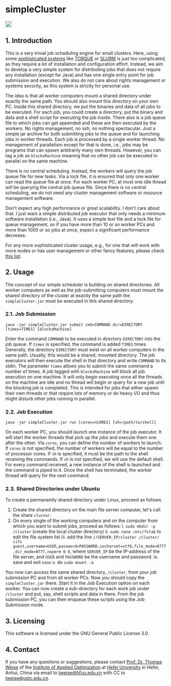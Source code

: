 # simpleCluster

[<img alt="Travis CI Build Status" src="http://img.shields.io/travis/thomasWeise/simpleCluster/master.svg" height="20"/>](http://travis-ci.org/thomasWeise/simpleCluster/)

## 1. Introduction

This is a very trivial job scheduling engine for small clusters.
Here, using some [sophisticated systems](https://en.wikipedia.org/wiki/Comparison_of_cluster_software) like [TORQUE](https://en.wikipedia.org/wiki/TORQUE_Resource_Manager) or [SLURM](https://en.wikipedia.org/wiki/Slurm_Workload_Manager) is just too complicated, as they require a lot of installation and configuration effort.
Instead, we aim to develop a very simple system for distributing jobs that does not require any installation (except for Java) and has one single entry point for job submission and execution.
We also do not care about rights management or systems security, as this system is strictly for personal use.

The idea is that all worker computers mount a shared directory under exactly the same path.
You should also mount this directory on your own PC.
Inside this shared directory, we put the binaries and data of all jobs to be executed.
For each job, you could create a directory, put the binary and data and a shell script for executing the job inside.
There also is a job queue file to which jobs can get appended and these are then executed by the workers.
No rights management, no ssh, no nothing spectacular.
Just a simple jar archive for both submitting jobs to the queue and for launching jobs in worker threads.
Each job is processed by a single worker thread.
No management of parallelism except for that is done, i.e., jobs may be programs that can spawn arbitrarily many own threads.
However, you can tag a job as `blocksMachine` meaning that no other job can be executed in parallel on the same machine.

There is no central scheduling.
Instead, the workers will query the job queue file for new tasks.
Via a lock file, it is ensured that only one worker can read the queue file at once.
For each worker PC, at most one idle thread will be querying the central job queue file.
Since there is no central scheduling, we do not need any cluster management software or resource management software.

Don't expect any high performance or great scalability.
I don't care about that.
I just want a simple distributed job executor that only needs a minimum software installation (i.e., Java).
It uses a simple text file and a lock file for queue management, so if you have more than 10 or so worker PCs and more than 1000 or so jobs at once, expect a significant performance decrease.

For any more sophisticated cluster usage, e.g., for one that will work with more nodes or has user management or other fancy features, please check [this list](https://en.wikipedia.org/wiki/Comparison_of_cluster_software).

## 2. Usage

The concept of our simple scheduler is building on shared directories.
All worker computers as well as the job-submitting computers must mount the shared directory of the cluster at exactly the same path the `simpleCluster.jar` must be executed in this shared directory.

### 2.1. Job Submission

`java -jar simpleCluster.jar submit cmd=COMMAND dir=DIRECTORY [times=TIMES] [blocksMachine]`

Enter the command `COMMAND` to be executed in directory `DIRECTORY` into the job queue.
If `times` is specified, the command is added `TIMES` times.
Generally, the directory `DIRECTORY` must exist on all worker computers in the same path.
Usually, this would be a shared, mounted directory.
The job executors will then execute the shell in that directory and write `COMMAND` to its stdin.
The parameter `times` allows you to submit the same command a number of times.
A job tagged with `blocksMachine` will block all job execution on one machine.
It will only begin executing once all the threads on the machine are idle and no thread will begin or query for a new job until the blocking job is completed.
This is intended for jobs that either spawn their own threads or that require lots of memory or do heavy I/O and thus might disturb other jobs running in parallel.

### 2.2. Job Execution

`java -jar simpleCluster.jar run [cores=nCORES] [sh=/path/to/shell]`

On each worker PC, you should launch one instance of the job executor.
It will start the worker threads that pick up the jobs and execute them one after the other.
Via `cores`, you can define the number of workers to launch.
If `cores` is not specified, the number of workers will be equal to the number of processor cores.
If `sh` is specified, it must be the path to the shell receiving the commands.
If `sh` is not specified, we will use the default shell.
For every command received, a new instance of the shell is launched and the command is piped to it.
Once the shell has terminated, the worker thread will query for the next command.

### 2.3. Shared Directories under Ubuntu

To create a permanently shared directory under Linux, proceed as follows.

1. Create the shared directory on the main file server computer, let's call the share `cluster`.
2. On every single of the working computers and on the computer from which you want to submit jobs, proceed as follows:
   i. `sudo mkdir -p /cluster` (create the local cluster directory)
   ii. `sudo nano /etc/fstab` to edit the file system list
   iii. add the line `//SERVER_IP/cluster /cluster/ cifs guest,username=USER,password=PASSWORD,iocharset=utf8,file_mode=0777,dir_mode=0777,noperm 0 0`, where `SERVER_IP` be the IP-address of the file server, and `USER` and `PASSWORD` be the username and password.
   iv. save and exit `nano`
   v. do `sudo mount -a`

You now can access the same shared directory, `/cluster`, from your job submission PC and from all worker PCs.
Now you should copy the `simpleCluster.jar` there.
Start it in the Job Execution option on each worker.
You can now create a sub-directory for each work job under `/cluster` and put, say, shell scripts and data in there.
From the job submission PC, you can then enqueue these scripts using the Job Submission mode. 

## 3. Licensing

This software is licensed under the GNU General Public License 3.0.

## 4. Contact

If you have any questions or suggestions, please contact
[Prof. Dr. Thomas Weise](http://iao.hfuu.edu.cn/team/director) of the
[Institute of Applied Optimization](http://iao.hfuu.edu.cn/) at
[Hefei University](http://www.hfuu.edu.cn) in
Hefei, Anhui, China via
email to [tweise@hfuu.edu.cn](mailto:tweise@hfuu.edu.cn) with CC to [tweise@ustc.edu.cn](mailto:tweise@ustc.edu.cn).
